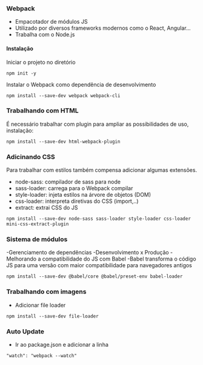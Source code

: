 ### Webpack
- Empacotador de módulos JS
- Utilizado por diversos frameworks modernos como o React, Angular...
- Trabalha com o Node.js
#### Instalação
Iniciar o projeto no diretório
```
npm init -y
```

Instalar o Webpack como dependência de desenvolvimento
```
npm install --save-dev webpack webpack-cli
```

### Trabalhando com HTML
É necessário trabalhar com plugin para ampliar as possibilidades de uso, instalação:
```
npm install --save-dev html-webpack-plugin
```

### Adicinando CSS
Para trabalhar com estilos também compensa adicionar algumas extensões.
- node-sass: compilador de sass para node
- sass-loader: carrega para o Webpack compilar
- style-loader: injeta estilos na árvore de objetos (DOM)
- css-loader: interpreta diretivas do CSS (import,..)
- extract: extrai CSS do JS
```
npm install --save-dev node-sass sass-loader style-loader css-loader mini-css-extract-plugin
```

### Sistema de módulos
-Gerenciamento de dependências
-Desenvolvimento x Produção
-Melhorando a compatibilidade do JS com Babel
-Babel transforma o código JS para uma versão com maior compatibilidade para navegadores antigos
```
npm install --save-dev @babel/core @babel/preset-env babel-loader
```

### Trabalhando com imagens
- Adicionar file loader
```
npm install --save-dev file-loader
```

### Auto Update
- Ir ao package.json e adicionar a linha
```
"watch": "webpack --watch"
```